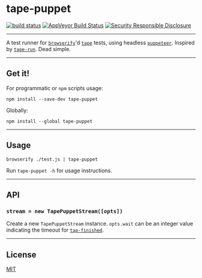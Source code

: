 # tape-puppet

[![build status](http://img.shields.io/travis/chiefbiiko/tape-puppet.svg?style=flat)](http://travis-ci.org/chiefbiiko/tape-puppet) [![AppVeyor Build Status](https://ci.appveyor.com/api/projects/status/github/chiefbiiko/tape-puppet?branch=master&svg=true)](https://ci.appveyor.com/project/chiefbiiko/tape-puppet) [![Security Responsible Disclosure](https://img.shields.io/badge/Security-Responsible%20Disclosure-yellow.svg)](./security.md)

***

A test runner for [`browserify`](https://github.com/browserify/browserify)'d [`tape`](https://github.com/substack/tape) tests, using headless [`puppeteer`](https://github.com/GoogleChrome/puppeteer). Inspired by [`tape-run`](https://github.com/juliangruber/tape-run). Dead simple.

***

## Get it!

For programmatic or `npm` scripts usage:

```
npm install --save-dev tape-puppet
```

Globally:

```
npm install --global tape-puppet
```

***

## Usage

```
browserify ./test.js | tape-puppet
```

Run `tape-puppet -h` for usage instructions.

***

## API

### `stream = new TapePuppetStream([opts])`

Create a new `TapePuppetStream` instance. `opts.wait` can be an integer value indicating the timeout for [`tap-finished`](https://github.com/substack/tap-finished).

***

## License

[MIT](./license.md)

